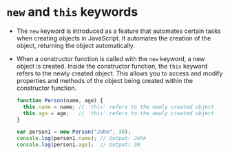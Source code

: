 # `new` and `this` keywords

- The `new` keyword is introduced as a feature that automates certain tasks when creating objects in JavaScript. It automates the creation of the object, returning the object automatically. 
- When a constructor function is called with the `new` keyword, a new object is created. Inside the constructor function, the `this` keyword refers to the newly created object. This allows you to access and modify properties and methods of the object being created within the constructor function.

  ```js
  function Person(name, age) {
    this.name = name; // 'this' refers to the newly created object
    this.age = age;   // 'this' refers to the newly created object
  }

  var person1 = new Person("John", 30);
  console.log(person1.name); // Output: John
  console.log(person1.age);  // Output: 30
  ```
